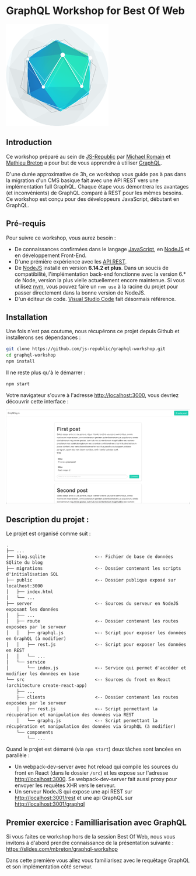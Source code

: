 # GraphQL Workshop for Best Of Web

![alt Logo Best of Web](./docs/bow-logo.png)

## Introduction

Ce workshop préparé au sein de [JS-Republic](http://js-republic.com/) par [Michael Romain](http://twitter.com/michaeldotjs) et [Mathieu Breton](https://twitter.com/matbreton) a pour but de vous apprendre à utiliser [GraphQL](https://graphql.org/).

D'une durée approximative de 3h, ce workshop vous guide pas à pas dans la migration d'un CMS basique fait avec une API REST vers une implémentation full GraphQL. Chaque étape vous démontrera les avantages (et inconvénients) de GraphQL comparé à REST pour les mêmes besoins. Ce workshop est conçu pour des développeurs JavaScript, débutant en GraphQL.

## Pré-requis

Pour suivre ce workshop, vous aurez besoin :

* De connaissances confirmées dans le langage [JavaScript](https://developer.mozilla.org/fr/docs/Web/JavaScript), en [NodeJS](https://nodejs.org/en/) et en développement Front-End.
* D'une prémière expérience avec les [API REST](https://openclassrooms.com/courses/utilisez-des-api-rest-dans-vos-projets-web).
* De [NodeJS](https://nodejs.org/en/) installé en version **6.14.2 et plus**. Dans un soucis de compatibilité, l'implémentation back-end fonctionne avec la version 6.\* de Node, version la plus vielle actuellement encore maintenue. Si vous utilisez [nvm](https://github.com/creationix/nvm), vous pouvez faire un `nvm use` à la racine du projet pour passer directement dans la bonne version de NodeJS.
* D'un éditeur de code. [Visual Studio Code](https://code.visualstudio.com/) fait désormais référence.

## Installation

Une fois n'est pas coutume, nous récupérons ce projet depuis Github et installerons ses dépendances :

```bash
git clone https://github.com/js-republic/graphql-workshop.git
cd graphql-workshop
npm install
```

Il ne reste plus qu'à le démarrer :

```bash
npm start
```

Votre navigateur s'ouvre à l'adresse <http://localhost:3000>, vous devriez découvrir cette interface :

![alt Interface du blog](./docs/blog-screenshot.png)

## Description du projet :

Le projet est organisé comme suit :

```
.
├── ...
├── blog.sqlite                   <-- Fichier de base de données SQlite du blog
├── migrations                    <-- Dossier contenant les scripts d'initialisation SQL
├── public                        <-- Dossier publique exposé sur localhost:3000
│   ├── index.html
│   └── ...
├── server                        <-- Sources du serveur en NodeJS exposant les données
│   ├── ...
│   ├── route                     <-- Dossier contenant les routes exposées par le serveur
│   │   ├── graphql.js            <-- Script pour exposer les données en GraphQL (à modifier)
│   │   ├── rest.js               <-- Script pour exposer les données en REST
│   │   └── ...
│   └── service
│       └── index.js              <-- Service qui permet d'accéder et modifier les données en base
└── src                           <-- Sources du front en React (architecture create-react-app)
    ├── ...
    ├── clients                   <-- Dossier contenant les routes exposées par le serveur
    │   ├── rest.js               <-- Script permettant la récupération et manipulation des données via REST
    │   └── graphq.js             <-- Script permettant la récupération et manipulation des données via GraphQL (à modifier)
    └── components
        └── ...
```

Quand le projet est démarré (via `npm start`) deux tâches sont lancées en parallèle :

* Un webpack-dev-server avec hot reload qui compile les sources du front en React (dans le dossier `/src`) et les expose sur l'adresse <http://localhost:3000>. Se webpack-dev-server fait aussi proxy pour envoyer les requêtes XHR vers le serveur.
* Un serveur NodeJS qui expose une api REST sur <http://localhost:3001/rest> et une api GraphQL sur <http://localhost:3001/graphql>

## Premier exercice : Familliarisation avec GraphQL

Si vous faites ce workshop hors de la session Best Of Web, nous vous invitons à d'abord prendre connaissance de la présentation suivante :
<https://slides.com/mbreton/graphql-workshop>

Dans cette première vous allez vous familiarisez avec le requêtage GraphQL et son implémentation côté serveur.
